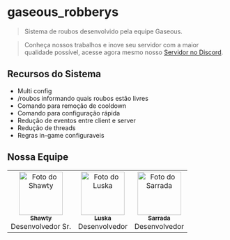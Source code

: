# gaseous_robberys
> Sistema de roubos desenvolvido pela equipe Gaseous.

> Conheça nossos trabalhos e inove seu servidor com a maior qualidade possível, acesse agora mesmo nosso [Servidor no Discord](https://discord.gg/ZD8gVAAJzt).

## Recursos do Sistema
* Multi config
* /roubos informando quais roubos estão livres
* Comando para remoção de cooldown
* Comando para configuração rápida
* Redução de eventos entre client e server
* Redução de threads
* Regras in-game configuraveis

## Nossa Equipe

<table>
  <tr>
    <td align="center">
      <a href="#">
        <img src="https://avatars.githubusercontent.com/u/68912054?s=96&v=4" width="100px;" alt="Foto do Shawty"/><br>
        <sub>
          <b>Shawty</b><br>  
        </sub>
      </a>
Desenvolvedor Sr.
    </td>
    <td align="center">
      <a href="#">
        <img src="https://avatars.githubusercontent.com/u/42743208?s=96&v=4" width="100px;" alt="Foto do Luska"/><br>
        <sub>
          <b>Luska</b><br> 
        </sub>
      </a>
Desenvolvedor
    </td>
    <td align="center">
      <a href="#">
        <img src="https://avatars.githubusercontent.com/u/88467879?s=96&v=4" width="100px;" alt="Foto do Sarrada"/><br>
        <sub>
          <b>Sarrada</b><br> 
        </sub>
      </a>
Desenvolvedor
    </td>
  </tr>
</table>
